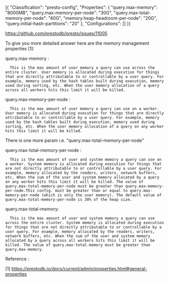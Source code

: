 [{
              "Classification": "presto-config",
              "Properties": {
                  "query.max-memory": "8000MB",
                  "query.max-memory-per-node": "30G",
                  "query.max-total-memory-per-node": "40G",
                  "memory.heap-headroom-per-node": "20G",
                  "query.initial-hash-partitions": "20"
              },
              "Configurations": []
          }]

https://github.com/prestodb/presto/issues/11005



To give you more detailed answer here are the memory management properties [1]: 

query.max-memory : 

      This is the max amount of user memory a query can use across the entire cluster. User memory is allocated during execution for things that are directly attributable to or controllable by a user query. For example, memory used by the hash tables built during execution, memory used during sorting, etc. When the user memory allocation of a query across all workers hits this limit it will be killed.

query.max-memory-per-node : 

      This is the max amount of user memory a query can use on a worker. User memory is allocated during execution for things that are directly attributable to or controllable by a user query. For example, memory used by the hash tables built during execution, memory used during sorting, etc. When the user memory allocation of a query on any worker hits this limit it will be killed.

There is one more param i.e. "query.max-total-memory-per-node"

query.max-total-memory-per-node : 

      This is the max amount of user and system memory a query can use on a worker. System memory is allocated during execution for things that are not directly attributable to or controllable by a user query. For example, memory allocated by the readers, writers, network buffers, etc. When the sum of the user and system memory allocated by a query on any worker hits this limit it will be killed. The value of query.max-total-memory-per-node must be greater than query.max-memory-per-node.This config. must be greater than or equal to query.max-memory-per-node (which is only the user memory). The default value of query.max-total-memory-per-node is 30% of the heap size.


query.max-total-memory:

      This is the max amount of user and system memory a query can use across the entire cluster. System memory is allocated during execution for things that are not directly attributable to or controllable by a user query. For example, memory allocated by the readers, writers, network buffers, etc. When the sum of the user and system memory allocated by a query across all workers hits this limit it will be killed. The value of query.max-total-memory must be greater than query.max-memory.

Reference :

[1] https://prestodb.io/docs/current/admin/properties.html#general-properties
